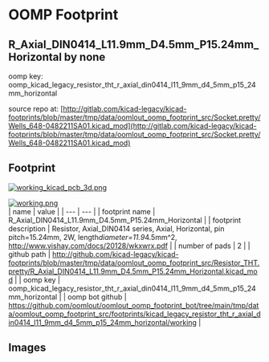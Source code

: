 # OOMP Footprint  
## R_Axial_DIN0414_L11.9mm_D4.5mm_P15.24mm_Horizontal  by none  
  
oomp key: oomp_kicad_legacy_resistor_tht_r_axial_din0414_l11_9mm_d4_5mm_p15_24mm_horizontal  
  
source repo at: [http://gitlab.com/kicad-legacy/kicad-footprints/blob/master/tmp/data/oomlout_oomp_footprint_src/Socket.pretty/Wells_648-0482211SA01.kicad_mod](http://gitlab.com/kicad-legacy/kicad-footprints/blob/master/tmp/data/oomlout_oomp_footprint_src/Socket.pretty/Wells_648-0482211SA01.kicad_mod)  
## Footprint  
  
[![working_kicad_pcb_3d.png](working_kicad_pcb_3d_600.png)](working_kicad_pcb_3d.png)  
  
[![working.png](working_600.png)](working.png)  
| name | value | 
| --- | --- | 
| footprint name | R_Axial_DIN0414_L11.9mm_D4.5mm_P15.24mm_Horizontal | 
| footprint description | Resistor, Axial_DIN0414 series, Axial, Horizontal, pin pitch=15.24mm, 2W, length*diameter=11.9*4.5mm^2, http://www.vishay.com/docs/20128/wkxwrx.pdf | 
| number of pads | 2 | 
| github path | http://github.com/kicad-legacy/kicad-footprints/blob/master/tmp/data/oomlout_oomp_footprint_src/Resistor_THT.pretty/R_Axial_DIN0414_L11.9mm_D4.5mm_P15.24mm_Horizontal.kicad_mod | 
| oomp key | oomp_kicad_legacy_resistor_tht_r_axial_din0414_l11_9mm_d4_5mm_p15_24mm_horizontal | 
| oomp bot github | https://github.com/oomlout/oomlout_oomp_footprint_bot/tree/main/tmp/data/oomlout_oomp_footprint_src/footprints/kicad_legacy_resistor_tht_r_axial_din0414_l11_9mm_d4_5mm_p15_24mm_horizontal/working | 
## Images  
